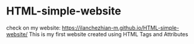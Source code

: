 # HTML-simple-website
check on my website: https://ilanchezhian-m.github.io/HTML-simple-website/
This is my first website created using HTML Tags and Attributes

